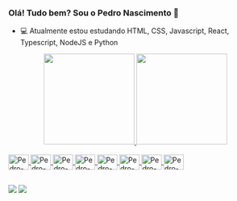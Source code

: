 ### Olá! Tudo bem? Sou o Pedro Nascimento 👋

- 💻 Atualmente estou estudando HTML, CSS, Javascript, React, Typescript, NodeJS e Python

<div align="center">
  <a href="https://github.com/PedroNascimento">
  <img height="180em" src="https://github-readme-stats.vercel.app/api?username=pedronascimento&show_icons=true&theme=dracula&include_all_commits=true&count_private=true"/>
  <img height="180em" src="https://github-readme-stats.vercel.app/api/top-langs/?username=pedronascimento&layout=compact&langs_count=7&theme=dracula"/>
</div>
  
 <div style="display: inline_block"><br>
  <img align="center" alt="Pedro-Js" height="30" width="40" src="https://cdn.jsdelivr.net/gh/devicons/devicon/icons/javascript/javascript-original.svg">
  <img align="center" alt="Pedro-Ts" height="30" width="40" src="https://cdn.jsdelivr.net/gh/devicons/devicon/icons/typescript/typescript-original.svg">
  <img align="center" alt="Pedro-React" height="30" width="40" src="https://cdn.jsdelivr.net/gh/devicons/devicon/icons/react/react-original.svg">
  <img align="center" alt="Pedro-HTML" height="30" width="40" src="https://cdn.jsdelivr.net/gh/devicons/devicon/icons/html5/html5-original.svg">
  <img align="center" alt="Pedro-CSS" height="30" width="40" src="https://cdn.jsdelivr.net/gh/devicons/devicon/icons/css3/css3-original.svg">
   <img align="center" alt="Pedro-Nodejs" height="30" width="40" src="https://cdn.jsdelivr.net/gh/devicons/devicon/icons/nodejs/nodejs-original.svg">
  <img align="center" alt="Pedro-Python" height="30" width="40" src="https://cdn.jsdelivr.net/gh/devicons/devicon/icons/python/python-original.svg">
  <img align="center" alt="Pedro-Csharp" height="30" width="40" src="https://cdn.jsdelivr.net/gh/devicons/devicon/icons/csharp/csharp-original.svg">
  
</div>
  
##
  
  <div>
    <a href="https://www.linkedin.com/in/pedroasnascimento/" target="_blank"> <img src="https://img.shields.io/badge/LinkedIn-0077B5?style=for-the-     badge&logo=linkedin&logoColor=white"  target="_blank"></a>
    <a href="https://t.me/pedroasnascimento" target="_blank"> <img src="https://img.shields.io/badge/Telegram-2CA5E0?style=for-the-badge&logo=telegram&logoColor=white"  target="_blank"></a>
    
  
  </div>
  


